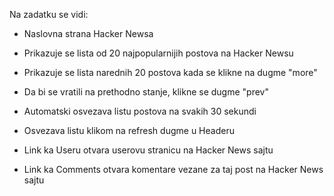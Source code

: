 Na zadatku se vidi:
- Naslovna strana Hacker Newsa

- Prikazuje se lista od 20 najpopularnijih postova na Hacker Newsu
- Prikazuje se lista narednih 20 postova kada se klikne na dugme "more"
- Da bi se vratili na prethodno stanje, klikne se dugme "prev"
- Automatski osvezava listu postova na svakih 30 sekundi
- Osvezava listu klikom na refresh dugme u Headeru
- Link ka Useru otvara userovu stranicu na Hacker News sajtu
- Link ka Comments otvara komentare vezane za taj post na Hacker News sajtu
